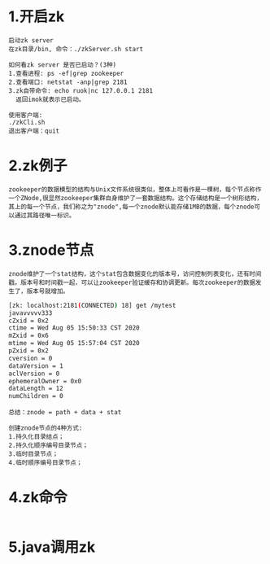 # 1.开启zk

```
启动zk server
在zk目录/bin, 命令：./zkServer.sh start

如何看zk server 是否已启动？(3种)
1.查看进程: ps -ef|grep zookeeper
2.查看端口: netstat -anp|grep 2181
3.zk自带命令: echo ruok|nc 127.0.0.1 2181
  返回imok就表示已启动。
```

```
使用客户端:
./zkCli.sh
退出客户端：quit
```



# 2.zk例子

```
zookeeper的数据模型的结构与Unix文件系统很类似，整体上可看作是一棵树，每个节点称作一个ZNode,很显然zookeeper集群自身维护了一套数据结构。这个存储结构是一个树形结构，其上的每一个节点，我们称之为"znode",每一个znode默认能存储1MB的数据，每个znode可以通过其路径唯一标识。
```



# 3.znode节点

```
znode维护了一个stat结构，这个stat包含数据变化的版本号，访问控制列表变化，还有时间戳。版本号和时间戳一起，可以让zookeeper验证缓存和协调更新。每次zookeeper的数据发生了，版本号就增加。
```

```bash
[zk: localhost:2181(CONNECTED) 18] get /mytest
javavvvvv333
cZxid = 0x2
ctime = Wed Aug 05 15:50:33 CST 2020
mZxid = 0x6
mtime = Wed Aug 05 15:57:04 CST 2020
pZxid = 0x2
cversion = 0
dataVersion = 1
aclVersion = 0
ephemeralOwner = 0x0
dataLength = 12
numChildren = 0
```

```
总结：znode = path + data + stat
```

```
创建znode节点的4种方式:
1.持久化目录结点；
2.持久化顺序编号目录节点；
3.临时目录节点；
4.临时顺序编号目录节点；
```



# 4.zk命令

```

```



# 5.java调用zk

```

```

